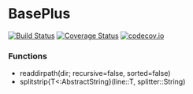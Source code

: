 # BasePlus

[![Build Status](https://travis-ci.org/zhmz90/BasePlus.jl.svg?branch=master)](https://travis-ci.org/zhmz90/BasePlus.jl)
[![Coverage Status](https://coveralls.io/repos/zhmz90/BasePlus.jl/badge.svg?branch=master&service=github)](https://coveralls.io/github/zhmz90/BasePlus.jl?branch=master)
[![codecov.io](http://codecov.io/github/zhmz90/BasePlus.jl/coverage.svg?branch=master)](http://codecov.io/github/zhmz90/BasePlus.jl?branch=master)


### Functions
- readdirpath(dir; recursive=false, sorted=false)
- splitstrip{T<:AbstractString}(line::T, splitter::String)
